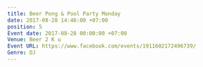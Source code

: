 ```yaml
---
title: Beer Pong & Pool Party Monday
date: 2017-08-28 14:46:00 +07:00
position: 5
Event date: 2017-08-28 00:00:00 +07:00
Venue: Beer 2 K u
Event URL: https://www.facebook.com/events/1911602172496739/
Genre: DJ
---
```


